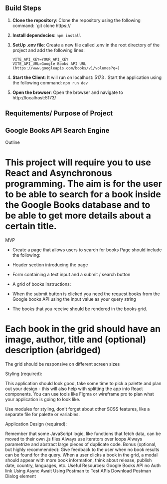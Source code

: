 ## Build Steps

1.  **Clone the repository**: Clone the repository using the following command: `git clone https://

2.  **Install dependecies**:
    `npm install`

3.  **SetUp .env file**: Create a new file called .env in the root directory of the project and add the following lines:

        VITE_API_KEY=YOUR_API_KEY
        VITE_API_URL=Google Books API URL (https://www.googleapis.com/books/v1/volumes?q=)

4.  **Start the Client**: It will run on localhost: 5173 . Start the application using the following command:
    `npm run dev`

5.  **Open the browser**: Open the browser and navigate to http://localhost:5173/

## Requitements/ Purpose of Project

## Google Books API Search Engine

Outline

# This project will require you to use React and Asynchronous programming. The aim is for the user to be able to search for a book inside the Google Books database and to be able to get more details about a certain title.

MVP

- Create a page that allows users to search for books Page should include the following:

- Header section introducing the page

- Form containing a text input and a submit / search button

- A grid of books Instructions:

- When the submit button is clicked you need the request books from the Google books API using the input value as your query string

- The books that you receive should be rendered in the books grid.

# Each book in the grid should have an image, author, title and (optional) description (abridged)

The grid should be responsive on different screen sizes

Styling (required):

This application should look good, take some time to pick a palette and plan out your design - this will also help with splitting the app into React components. You can use tools like Figma or wireframe pro to plan what your application is going to look like.

Use modules for styling, don't forget about other SCSS features, like a separate file for palette or variables.

Application Design (required):

Remember that some JavaScript logic, like functions that fetch data, can be moved to their own .js files
Always use iterators over loops
Always parametrize and abstract large pieces of duplicate code.
Bonus (optional, but highly recommended):
Give feedback to the user when no book results can be found for the query.
When a user clicks a book in the grid, a modal should appear with more book information, think about release, publish date, country, languages, etc.
Useful Resources:
Google Books API no Auth link
Using Async Await
Using Postman to Test APIs
Download Postman
Dialog element

